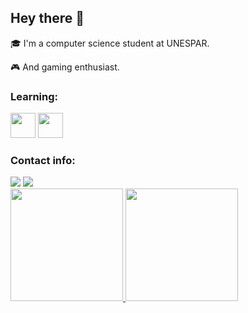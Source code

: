 ## Hey there 👋
:mortar_board: I'm a computer science student at UNESPAR.

:video_game: And gaming enthusiast.

### Learning:

<img loading="lazy" src="https://cdn.jsdelivr.net/gh/devicons/devicon/icons/java/java-original.svg" width="40" height="40"/> <img loading="lazy" src="https://cdn.jsdelivr.net/gh/devicons/devicon/icons/c/c-original.svg" width="40" height="40"/>

### Contact info:

<div>
<a href = "mailto:samuel20018@gmail.com"><img loading="lazy" src="https://img.shields.io/badge/Gmail-D14836?style=for-the-badge&logo=gmail&logoColor=white" target="_blank"></a>
<a href="https://www.linkedin.com/in/samuel-salvador" target="_blank"><img loading="lazy" src="https://img.shields.io/badge/-LinkedIn-%230077B5?style=for-the-badge&logo=linkedin&logoColor=white" target="_blank"></a>   
</div>

<div>
<a href="https://github.com/Samuel-Salvador">
<img loading="lazy" height="180em" src="https://github-readme-stats.vercel.app/api/top-langs/?username=Samuel-Salvador&layout=compact&langs_count=7&theme=dracula"/>
<img loading="lazy" height="180em" src="https://github-readme-stats.vercel.app/api?username=Samuel-Salvador&show_icons=true&theme=dracula&include_all_commits=true&count_private=true"/>
</div>
